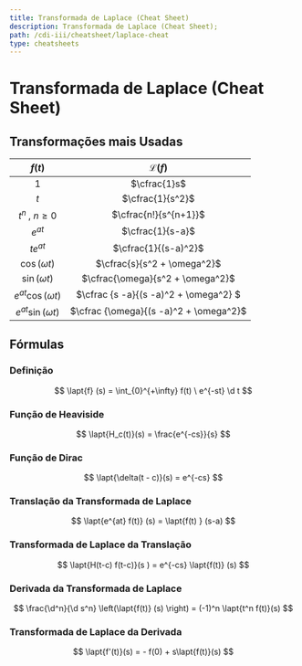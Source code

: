 ```yaml
---
title: Transformada de Laplace (Cheat Sheet)
description: Transformada de Laplace (Cheat Sheet);
path: /cdi-iii/cheatsheet/laplace-cheat
type: cheatsheets
---
```


# Transformada de Laplace (Cheat Sheet)

## Transformações mais Usadas

|          $f(t)$          |           $\mathcal{L} (f)$            |
| :----------------------: | :------------------------------------: |
|           $1$            |              $\cfrac{1}s$              |
|           $t$            |            $\cfrac{1}{s^2}$            |
|   $t^n \ , \ n \geq 0$   |         $\cfrac{n!}{s^{n+1}}$          |
|         $e^{at}$         |            $\cfrac{1}{s-a}$            |
|        $te^{at}$         |          $\cfrac{1}{(s-a)^2}$          |
|    $\cos (\omega t)$     |      $\cfrac{s}{s^2 + \omega^2}$       |
|    $\sin (\omega t)$     |    $\cfrac{\omega}{s^2 + \omega^2}$    |
| $e^{at} \cos (\omega t)$ | $\cfrac {s -a}{(s -a)^2 + \omega^2} $  |
| $e^{at} \sin (\omega t)$ | $\cfrac {\omega}{(s -a)^2 + \omega^2}$ |

## Fórmulas

### Definição

$$
\lapt{f} (s) = \int_{0}^{+\infty} f(t) \ e^{-st} \d t
$$

### Função de Heaviside

$$
\lapt{H_c(t)}(s) = \frac{e^{-cs}}{s}
$$

### Função de Dirac

$$
\lapt{\delta(t - c)}(s) = e^{-cs}
$$

### Translação da Transformada de Laplace

$$
\lapt{e^{at} f(t)} (s) = \lapt{f(t) } (s-a)
$$

### Transformada de Laplace da Translação

$$
 \lapt{H(t-c) f(t-c)}(s ) = e^{-cs} \lapt{f(t)} (s)
$$

### Derivada da Transformada de Laplace

$$
 \frac{\d^n}{\d s^n} \left(\lapt{f(t)} (s) \right) = (-1)^n \lapt{t^n f(t)}(s)
$$

### Transformada de Laplace da Derivada

$$
  \lapt{f'(t)}(s) = - f(0) + s\lapt{f(t)}(s)
$$
